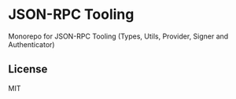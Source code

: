 # JSON-RPC Tooling

Monorepo for JSON-RPC Tooling (Types, Utils, Provider, Signer and Authenticator)

## License

MIT
